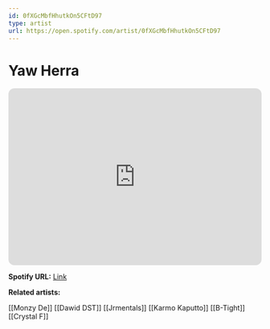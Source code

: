 ```yaml
---
id: 0fXGcMbfHhutkOn5CFtD97
type: artist
url: https://open.spotify.com/artist/0fXGcMbfHhutkOn5CFtD97
---
```

# Yaw Herra

<iframe style="border-radius:12px" src="https://open.spotify.com/embed/artist/0fXGcMbfHhutkOn5CFtD97" width="100%" height="352" frameBorder="0" allowfullscreen="" allow="autoplay; clipboard-write; encrypted-media; fullscreen; picture-in-picture" loading="lazy"></iframe>

**Spotify URL:** [Link](https://open.spotify.com/artist/0fXGcMbfHhutkOn5CFtD97)

**Related artists:**

[[Monzy De]]
[[Dawid DST]]
[[Jrmentals]]
[[Karmo Kaputto]]
[[B-Tight]]
[[Crystal F]]
